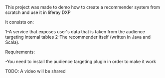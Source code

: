 This project was made to demo how to create a recommender system from scratch and use it in liferay DXP

It consists on:

1-A service that exposes user's data that is taken from the audience targeting internal tables 
2-The recommender itself (written in Java and Scala).




Requirements:

-You need to install the audience targeting plugin in order to make it work


TODO: A video will be shared
